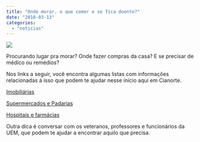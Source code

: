 ```yaml
---
title: "Onde morar, o que comer e se fica doente?"
date: "2018-03-13"
categories: 
  - "noticias"
---
```


![](/img/antigo/2018/03/Lista-de-Imobiliárias-632x474.png)

Procurando lugar pra morar? Onde fazer compras da casa? E se precisar de médico ou remédios?

Nos links a seguir, você encontra algumas listas com informações relacionadas à isso que podem te ajudar nesse início aqui em Cianorte.

[Imobiliárias](/img/antigo/2018/03/Imobiliarias-Cianorte.pdf)

[Supermercados e Padarias](/img/antigo/2018/03/Supermercados-e-Padarias-Cianorte.pdf)

[Hospitais e farmácias](/img/antigo/2018/03/Hospitais-e-farmácias-Cianorte.pdf)

Outra dica é conversar com os veteranos, professores e funcionários da UEM, que podem te ajudar a encontrar aquilo que precisa.
